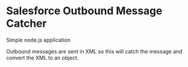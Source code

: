 # Salesforce Outbound Message Catcher

Simple node.js application

Outbound messages are sent in XML so this will catch the message and convert the XML to an object.

